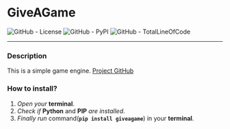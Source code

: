 # GiveAGame

![GitHub - License](https://img.shields.io/github/license/misha-network/giveagame?style=plastic) ![GitHub - PyPI](https://img.shields.io/pypi/v/giveagame?color=157&label=PyPI&style=plastic) ![GitHub - TotalLineOfCode](https://img.shields.io/tokei/lines/github/misha-network/giveagame?label=Total%20Lines%20of%20Code&style=plastic)

---
### Description

This is a simple game engine. 
[Project GitHub](https://www.github.com/misha-network/giveagame)

### How to install?

1. *Open your* **terminal**.
2. *Check if* **Python** and **PIP** *are installed*.
3. *Finally run* command(**`pip install giveagame`**) in your **terminal**.


